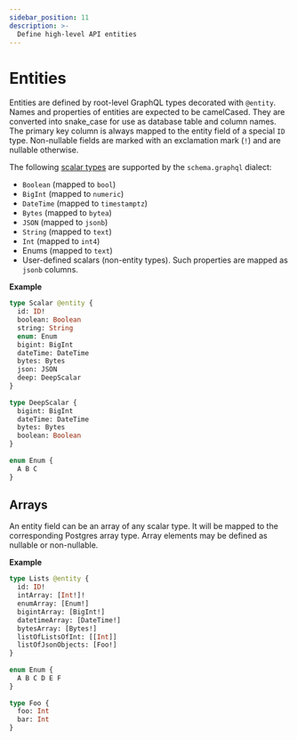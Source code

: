 ```yaml
---
sidebar_position: 11
description: >-
  Define high-level API entities
---
```


# Entities

Entities are defined by root-level GraphQL types decorated with `@entity`. Names and properties of entities are expected to be camelCased. They are converted into snake_case for use as database table and column names. The primary key column is always mapped to the entity field of a special `ID` type. Non-nullable fields are marked with an exclamation mark (`!`) and are nullable otherwise.

The following [scalar types](https://graphql.org/learn/schema/#scalar-types) are supported by the `schema.graphql` dialect:

- `Boolean` (mapped to `bool`)
- `BigInt` (mapped to `numeric`)
- `DateTime` (mapped to `timestamptz`)
- `Bytes` (mapped to `bytea`)
- `JSON` (mapped to `jsonb`)
- `String` (mapped to `text`)
- `Int` (mapped to `int4`)
- Enums (mapped to `text`)
- User-defined scalars (non-entity types). Such properties are mapped as `jsonb` columns.

**Example** 
```graphql
type Scalar @entity {
  id: ID!
  boolean: Boolean
  string: String
  enum: Enum
  bigint: BigInt
  dateTime: DateTime
  bytes: Bytes
  json: JSON
  deep: DeepScalar
}
        
type DeepScalar {
  bigint: BigInt
  dateTime: DateTime
  bytes: Bytes
  boolean: Boolean
}
        
enum Enum {
  A B C
}
```

## Arrays

An entity field can be an array of any scalar type. It will be mapped to the corresponding Postgres array type. Array elements may be defined as nullable or non-nullable.

**Example**

```graphql
type Lists @entity {
  id: ID!
  intArray: [Int!]!
  enumArray: [Enum!]
  bigintArray: [BigInt!]
  datetimeArray: [DateTime!]
  bytesArray: [Bytes!]
  listOfListsOfInt: [[Int]]
  listOfJsonObjects: [Foo!]
}
        
enum Enum {
  A B C D E F
}
        
type Foo {
  foo: Int
  bar: Int
}
```
